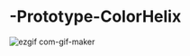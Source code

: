 # -Prototype-ColorHelix
![ezgif com-gif-maker](https://user-images.githubusercontent.com/84052199/147673786-70565792-9e38-49fc-bbb7-422b2036d3c8.gif)
